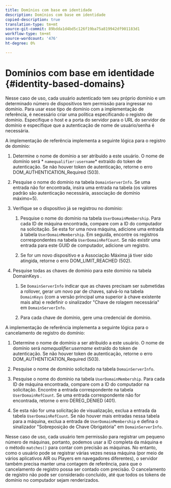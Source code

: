 ```yaml
---
title: Domínios com base em identidade
description: Domínios com base em identidade
copied-description: true
translation-type: tm+mt
source-git-commit: 89bdda1d4bd5c126f19ba75a819942df901183d1
workflow-type: tm+mt
source-wordcount: '476'
ht-degree: 0%

---
```



# Domínios com base em identidade {#identity-based-domains}

Nesse caso de uso, cada usuário autenticado tem seu próprio domínio e um determinado número de dispositivos tem permissão para ingressar no domínio. Para usar esse tipo de domínio com a implementação de referência, é necessário criar uma política especificando o registro de domínio. Especifique o host e a porta do servidor para o URL do servidor de domínio e especifique que a autenticação de nome de usuário/senha é necessária.

A implementação de referência implementa a seguinte lógica para o registro de domínio:

1. Determine o nome de domínio a ser atribuído a este usuário. O nome de domínio será * `namequalifier:username`* extraído do token de autenticação. Se não houver token de autenticação, retorne o erro DOM_AUTHENTICATION_Required (503).
1. Pesquise o nome do domínio na tabela `DomainServerInfo`. Se uma entrada não for encontrada, insira uma entrada na tabela (os valores padrão são autenticação necessária, associação de domínio máximo=5).
1. Verifique se o dispositivo já se registrou no domínio:

   1. Pesquise o nome do domínio na tabela `UserDomainMembership`. Para cada ID de máquina encontrada, compare com a ID do computador na solicitação. Se esta for uma nova máquina, adicione uma entrada à tabela `UserDomainMembership`. Em seguida, encontre os registros correspondentes na tabela `UserDomainRefCount`. Se não existir uma entrada para este GUID de computador, adicione um registro.

   1. Se for um novo dispositivo e a Associação Máxima já tiver sido atingida, retorne o erro DOM_LIMIT_REACHED (502).

1. Pesquise todas as chaves de domínio para este domínio na tabela DomainKeys .

   1. Se `DomainServerInfo` indicar que as chaves precisam ser submetidas a rollover, gerar um novo par de chaves, salvá-lo na tabela `DomainKeys` (com a versão principal uma superior à chave existente mais alta) e redefinir o sinalizador &quot;Chave de rolagem necessária&quot; em `DomainServerInfo`.

   1. Para cada chave de domínio, gere uma credencial de domínio.

A implementação de referência implementa a seguinte lógica para o cancelamento de registro do domínio:

1. Determine o nome de domínio a ser atribuído a este usuário. O nome de domínio será *namequalifier:username* extraído do token de autenticação. Se não houver token de autenticação, retorne o erro DOM_AUTHENTICATION_Required (503).
1. Pesquise o nome de domínio solicitado na tabela `DomainServerInfo`.
1. Pesquise o nome do domínio na tabela `UserDomainMembership`. Para cada ID de máquina encontrada, compare com a ID do computador na solicitação. Encontre a entrada correspondente na tabela `UserDomainRefCount`. Se uma entrada correspondente não for encontrada, retorne o erro DEREG_DENIED (401).

1. Se esta não for uma solicitação de visualização, exclua a entrada da tabela `UserDomainRefCount`. Se não houver mais entradas nessa tabela para a máquina, exclua a entrada de `UserDomainMembership` e defina o sinalizador &quot;Sobreposição de Chave Obrigatória&quot; em `DomainServerInfo`.

Nesse caso de uso, cada usuário tem permissão para registrar um pequeno número de máquinas, portanto, podemos usar a ID completa da máquina e o método `matches()` para contar com precisão as máquinas. No entanto, como o usuário pode se registrar várias vezes nessa máquina (por meio de vários aplicativos AIR ou Players em navegadores diferentes), o servidor também precisa manter uma contagem de referência, para que o cancelamento de registro possa ser contado com precisão. O cancelamento de registro não pode ser considerado concluído, até que todos os tokens de domínio no computador sejam renderizados.
